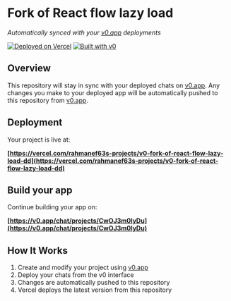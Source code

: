 # Fork of React flow lazy load

*Automatically synced with your [v0.app](https://v0.app) deployments*

[![Deployed on Vercel](https://img.shields.io/badge/Deployed%20on-Vercel-black?style=for-the-badge&logo=vercel)](https://vercel.com/rahmanef63s-projects/v0-fork-of-react-flow-lazy-load-dd)
[![Built with v0](https://img.shields.io/badge/Built%20with-v0.app-black?style=for-the-badge)](https://v0.app/chat/projects/CwOJ3m0lyDu)

## Overview

This repository will stay in sync with your deployed chats on [v0.app](https://v0.app).
Any changes you make to your deployed app will be automatically pushed to this repository from [v0.app](https://v0.app).

## Deployment

Your project is live at:

**[https://vercel.com/rahmanef63s-projects/v0-fork-of-react-flow-lazy-load-dd](https://vercel.com/rahmanef63s-projects/v0-fork-of-react-flow-lazy-load-dd)**

## Build your app

Continue building your app on:

**[https://v0.app/chat/projects/CwOJ3m0lyDu](https://v0.app/chat/projects/CwOJ3m0lyDu)**

## How It Works

1. Create and modify your project using [v0.app](https://v0.app)
2. Deploy your chats from the v0 interface
3. Changes are automatically pushed to this repository
4. Vercel deploys the latest version from this repository